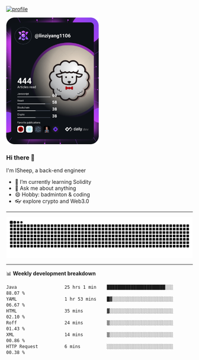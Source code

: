 [![profile](https://user-images.githubusercontent.com/54968314/208005045-e4b42f3b-833d-4242-bfcc-e764865553a2.svg)](https://www.calligrapher.ai/)

<a href="https://app.daily.dev/linziyang1106"><img src="/devcard.png" width="250" alt="ISheep's Dev Card"/></a>

### Hi there 🐏

I'm ISheep, a back-end engineer

- 🔭 I’m currently learning Solidity
- 💬 Ask me about anything
- 😄 Hobby: badminton & coding
- 👓 explore crypto and Web3.0

-------

![](https://raw.githubusercontent.com/ISheepp/ISheepp/output/github-contribution-grid-snake.svg)

-------

📊 **Weekly development breakdown**
<!--START_SECTION:waka-->

```text
Java                  25 hrs 1 min    ██████████████████████░░░   88.07 %
YAML                  1 hr 53 mins    █▓░░░░░░░░░░░░░░░░░░░░░░░   06.67 %
HTML                  35 mins         ▓░░░░░░░░░░░░░░░░░░░░░░░░   02.10 %
Roff                  24 mins         ▒░░░░░░░░░░░░░░░░░░░░░░░░   01.43 %
XML                   14 mins         ▒░░░░░░░░░░░░░░░░░░░░░░░░   00.86 %
HTTP Request          6 mins          ░░░░░░░░░░░░░░░░░░░░░░░░░   00.38 %
```

<!--END_SECTION:waka-->

